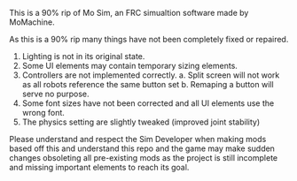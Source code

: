 This is a 90% rip of Mo Sim, an FRC simualtion software made by MoMachine. 

As this is a 90% rip many things have not been completely fixed or repaired.

  1. Lighting is not in its original state.
  2. Some UI elements may contain temporary sizing elements.
  3. Controllers are not implemented correctly.
       a. Split screen will not work as all robots reference the same button set
       b. Remaping a button will serve no purpose.
  4. Some font sizes have not been corrected and all UI elements use the wrong font.
  5. The physics setting are slightly tweaked (improved joint stability)

Please understand and respect the Sim Developer when making mods based off this and understand this repo and the game may make sudden changes obsoleting all pre-existing mods as the project is still incomplete and missing important elements to reach its goal.
